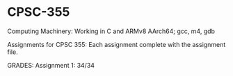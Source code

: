 # CPSC-355
Computing Machinery:
  Working in C and ARMv8 AArch64; gcc, m4, gdb

Assignments for CPSC 355:
  Each assignment complete with the assignment file.
  
  GRADES:
    Assignment 1: 34/34
